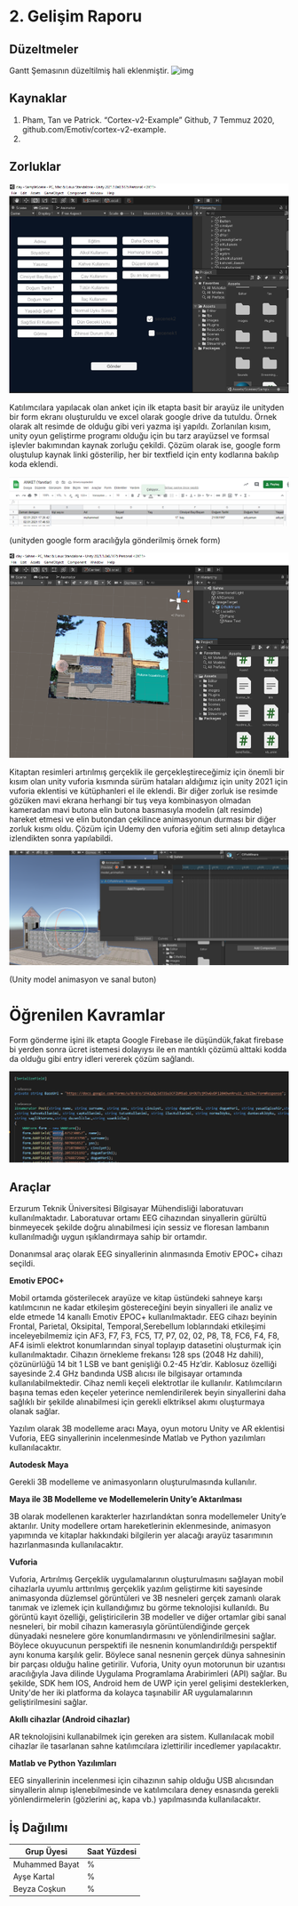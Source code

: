 # 2. Gelişim Raporu

## Düzeltmeler
 Gantt Şemasının düzeltilmiş hali eklenmiştir.
![img](https://i.hizliresim.com/MG9AM3.png)


## Kaynaklar
1. Pham, Tan ve Patrick. “Cortex-v2-Example” Github, 7 Temmuz 2020, github.com/Emotiv/cortex-v2-example.
2.
## Zorluklar

![anket](/images/unityAnket.png)

Katılımcılara yapılacak olan anket için ilk etapta basit bir arayüz ile unityden bir form ekranı oluşturuldu ve excel olarak google drive da tutuldu. Örnek olarak alt resimde de olduğu gibi veri yazma işi yapıldı. Zorlanılan kısım, unity oyun geliştirme programı olduğu için bu tarz arayüzsel ve formsal işlevler bakımından kaynak zorluğu çekildi.
Çözüm olarak ise, google form oluştulup kaynak linki gösterilip, her bir textfield için enty kodlarına bakılıp koda eklendi.

![anketgoogle](/images/anketGD.png)

(unityden google form aracılığyla gönderilmiş örnek form)

![unityAR](/images/unityAR.png)

Kitaptan resimleri artırılmış gerçeklik ile gerçekleştireceğimiz için önemli bir kısım olan unity vuforia kısmında sürüm hataları aldığımız için unity 2021 için vuforia eklentisi ve kütüphanleri el ile eklendi. Bir diğer zorluk ise resimde gözüken mavi ekrana herhangi bir tuş veya kombinasyon olmadan kameradan mavi butona elin butona basmasıyla modelin (alt resimde) hareket etmesi ve elin butondan çekilince animasyonun durması bir diğer zorluk kısmı oldu. Çözüm için Udemy den vuforia eğitim seti alınıp detaylıca izlendikten sonra yapılabildi.

![animasyon](/images/animasyon.png)

(Unity model animasyon ve sanal buton)

# Öğrenilen Kavramlar

Form gönderme işini ilk etapta Google Firebase ile düşündük,fakat firebase bi yerden sonra ücret istemesi dolayıysı ile en mantıklı çözümü alttaki kodda da olduğu gibi entry idleri vererek çözüm sağlandı.

![KodOrnegi](/images/kodOrnegientry.png)

## Araçlar

Erzurum Teknik Üniversitesi Bilgisayar Mühendisliği laboratuvarı kullanılmaktadır. Laboratuvar ortamı EEG cihazından sinyallerin gürültü binmeyecek şekilde doğru alınabilmesi için sessiz ve floresan lambanın kullanılmadığı uygun ışıklandırmaya sahip bir ortamdır.

Donanımsal araç olarak EEG sinyallerinin alınmasında Emotiv EPOC+ cihazı seçildi.

**Emotiv EPOC+**

Mobil ortamda gösterilecek arayüze ve kitap üstündeki sahneye karşı katılımcının ne kadar etkileşim göstereceğini beyin sinyalleri ile analiz ve elde etmede 14 kanallı Emotiv EPOC+ kullanılmaktadır. EEG cihazı beyinin Frontal, Parietal, Oksipital, Temporal,Serebellum loblarındaki etkileşimi inceleyebilmemiz için AF3, F7, F3, FC5, T7, P7, 02, 02, P8, T8, FC6, F4, F8, AF4 isimli elektrot konumlarından sinyal toplayıp datasetini oluşturmak için kullanılmaktadır. Cihazın örnekleme frekansı 128 sps (2048 Hz dahili), çözünürlüğü 14 bit 1 LSB ve bant genişliği 0.2-45 Hz’dir. Kablosuz özelliği sayesinde 2.4 GHz bandında USB alıcısı ile bilgisayar ortamında kullanılabilmektedir. Cihaz nemli keçeli elektrotlar ile kullanılır. Katılımcıların başına temas eden keçeler yeterince nemlendirilerek beyin sinyallerini daha sağlıklı bir şekilde alınabilmesi için gerekli elktriksel akımı oluşturmaya olanak sağlar. 

Yazılım olarak 3B modelleme aracı Maya, oyun motoru Unity ve AR eklentisi Vuforia, EEG sinyallerinin incelenmesinde Matlab ve Python yazılımları kullanılacaktır.

**Autodesk Maya**

Gerekli 3B modelleme ve animasyonların oluşturulmasında kullanılır.

**Maya ile 3B Modelleme ve Modellemelerin Unity’e Aktarılması**

3B olarak modellenen karakterler hazırlandıktan sonra modellemeler Unity’e aktarılır. Unity modellere ortam hareketlerinin eklenmesinde, animasyon yapımında ve kitaplar hakkındaki bilgilerin yer alacağı arayüz tasarımının hazırlanmasında kullanılacaktır.

**Vuforia**

Vuforia, Artırılmış Gerçeklik uygulamalarının oluşturulmasını sağlayan mobil cihazlarla uyumlu arttırılmış gerçeklik yazılım geliştirme kiti sayesinde animasyonda düzlemsel görüntüleri ve 3B nesneleri gerçek zamanlı olarak tanımak ve izlemek için kullandığımız bu görme teknolojisi kullanıldı. Bu görüntü kayıt özelliği, geliştiricilerin 3B modeller ve diğer ortamlar gibi sanal nesneleri, bir mobil cihazın kamerasıyla görüntülendiğinde gerçek dünyadaki nesnelere göre konumlandırmasını ve yönlendirilmesini sağlar. Böylece okuyucunun perspektifi ile nesnenin konumlandırıldığı perspektif aynı konuma karşılık gelir. Böylece sanal nesnenin gerçek dünya sahnesinin bir parçası olduğu haline getirilir.
    Vuforia, Unity oyun motorunun bir uzantısı aracılığıyla Java dilinde Uygulama Programlama Arabirimleri (API) sağlar. Bu şekilde, SDK hem IOS, Android hem de UWP için yerel gelişimi desteklerken, Unity'de her iki platforma da kolayca taşınabilir AR uygulamalarının geliştirilmesini sağlar.

**Akıllı cihazlar (Android cihazlar)**

AR teknolojisini kullanabilmek için gereken ara sistem. Kullanılacak mobil cihazlar ile tasarlanan sahne katılımcılara izlettirilir incedlemer yapılacaktır.

**Matlab ve Python Yazılımları**

EEG sinyallerinin incelenmesi için cihazının sahip olduğu USB alıcısından sinyallerin alınıp işlenebilmesinde ve katılımcılara deney esnasında gerekli yönlendirmelerin (gözlerini aç, kapa vb.) yapılmasında kullanılacaktır. 

## İş Dağılımı
Grup Üyesi | Saat Yüzdesi
------------ | -------------
Muhammed Bayat | %
Ayşe Kartal | %
Beyza Coşkun | %
